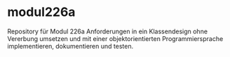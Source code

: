# modul226a
Repository für Modul 226a
Anforderungen in ein Klassendesign ohne Vererbung umsetzen und mit einer objektorientierten Programmiersprache implementieren, dokumentieren und testen.
